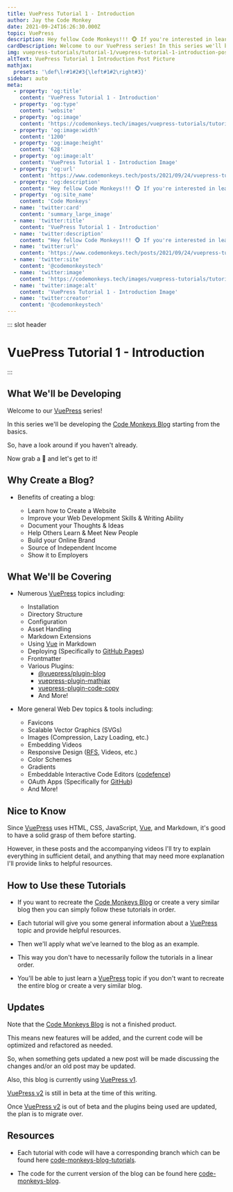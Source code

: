 ```yaml
---
title: VuePress Tutorial 1 - Introduction
author: Jay the Code Monkey
date: 2021-09-24T16:26:30.000Z
topic: VuePress
description: Hey fellow Code Monkeys!!! 🐵 If you're interested in learning Vuepress, then check out VuePress Tutorial 1 - Introduction! 🍌🐒
cardDescription: Welcome to our VuePress series! In this series we'll be developing the Code Monkeys Blog starting from the basics...
img: vuepress-tutorials/tutorial-1/vuepress-tutorial-1-introduction-post.png
altText: VuePress Tutorial 1 Introduction Post Picture
mathjax:
  presets: '\def\lr#1#2#3{\left#1#2\right#3}'
sidebar: auto
meta:
  - property: 'og:title'
    content: 'VuePress Tutorial 1 - Introduction'
  - property: 'og:type'
    content: 'website'
  - property: 'og:image'
    content: 'https://codemonkeys.tech/images/vuepress-tutorials/tutorial-1/vuepress-tutorial-1-introduction-post-link.png'
  - property: 'og:image:width'
    content: '1200'
  - property: 'og:image:height'
    content: '628'
  - property: 'og:image:alt'
    content: 'VuePress Tutorial 1 - Introduction Image'
  - property: 'og:url'
    content: 'https://www.codemonkeys.tech/posts/2021/09/24/vuepress-tutorial-1/'
  - property: 'og:description'
    content: "Hey fellow Code Monkeys!!! 🐵 If you're interested in learning Vuepress, then check out VuePress Tutorial 1 - Introduction! 🍌🐒"
  - property: 'og:site_name'
    content: 'Code Monkeys'
  - name: 'twitter:card'
    content: 'summary_large_image'
  - name: 'twitter:title'
    content: 'VuePress Tutorial 1 - Introduction'
  - name: 'twitter:description'
    content: "Hey fellow Code Monkeys!!! 🐵 If you're interested in learning Vuepress, then check out VuePress Tutorial 1 - Introduction! 🍌🐒"
  - name: 'twitter:url'
    content: 'https://www.codemonkeys.tech/posts/2021/09/24/vuepress-tutorial-1/'
  - name: 'twitter:site'
    content: '@codemonkeystech'
  - name: 'twitter:image'
    content: 'https://codemonkeys.tech/images/vuepress-tutorials/tutorial-1/vuepress-tutorial-1-introduction-post-link.png'
  - name: 'twitter:image:alt'
    content: 'VuePress Tutorial 1 - Introduction Image'
  - name: 'twitter:creator'
    content: '@codemonkeystech'
---
```


::: slot header

# VuePress Tutorial 1 - Introduction

:::

## What We'll be Developing

Welcome to our [VuePress](https://vuepress.vuejs.org/) series!

In this series we'll be developing the [Code Monkeys Blog](/) starting from the basics.

So, have a look around if you haven't already.

Now grab a 🍌 and let's get to it!

## Why Create a Blog?

- Benefits of creating a blog:

  - Learn how to Create a Website
  - Improve your Web Development Skills & Writing Ability
  - Document your Thoughts & Ideas
  - Help Others Learn & Meet New People
  - Build your Online Brand
  - Source of Independent Income
  - Show it to Employers

## What We'll be Covering

- Numerous [VuePress](https://vuepress.vuejs.org/) topics including:

  - Installation
  - Directory Structure
  - Configuration
  - Asset Handling
  - Markdown Extensions
  - Using [Vue](https://vuejs.org/) in Markdown
  - Deploying (Specifically to [GitHub Pages](https://pages.github.com/))
  - Frontmatter
  - Various Plugins:
    - <span class="external-link-wrap">[@vuepress/plugin-blog](https://vuepress-plugin-blog.billyyyyy3320.com/)</span>
    - <span class="external-link-wrap">[vuepress-plugin-mathjax](https://vuepress-community.netlify.app/plugins/mathjax/)</span>
    - <span class="external-link-wrap">[vuepress-plugin-code-copy](https://github.com/znicholasbrown/vuepress-plugin-code-copy)</span>
    - And More!

- More general Web Dev topics & tools including:

  - Favicons
  - Scalable Vector Graphics (SVGs)
  - Images (Compression, Lazy Loading, etc.)
  - Embedding Videos
  - Responsive Design ([RFS](https://github.com/twbs/rfs), Videos, etc.)
  - Color Schemes
  - Gradients
  - Embeddable Interactive Code Editors ([codefence](https://codefence.io/))
  - OAuth Apps (Specifically for [GitHub](https://docs.github.com/en/developers/apps/building-oauth-apps/creating-an-oauth-app))
  - And More!

## Nice to Know

Since [VuePress](https://vuepress.vuejs.org/) uses HTML, CSS, JavaScript, [Vue](https://vuejs.org/), and Markdown, it's good to have a solid grasp of them before starting.

However, in these posts and the accompanying videos I'll try to explain everything in sufficient detail, and anything that may need more explanation I'll provide links to helpful resources.

## How to Use these Tutorials

- If you want to recreate the [Code Monkeys Blog](/) or create a very similar blog then you can simply follow these tutorials in order.

- Each tutorial will give you some general information about a [VuePress](https://vuepress.vuejs.org/) topic and provide helpful resources.

- Then we'll apply what we've learned to the blog as an example.

- This way you don't have to necessarily follow the tutorials in a linear order.

- You'll be able to just learn a [VuePress](https://vuepress.vuejs.org/) topic if you don't want to recreate the entire blog or create a very similar blog.

## Updates

Note that the [Code Monkeys Blog](/) is not a finished product.

This means new features will be added, and the current code will be optimized and refactored as needed.

So, when something gets updated a new post will be made discussing the changes and/or an old post may be updated.

Also, this blog is currently using [VuePress v1](https://vuepress.vuejs.org/).

[VuePress v2](https://v2.vuepress.vuejs.org/) is still in beta at the time of this writing.

Once [VuePress v2](https://v2.vuepress.vuejs.org/) is out of beta and the plugins being used are updated, the plan is to migrate over.

## Resources

- Each tutorial with code will have a corresponding branch which can be found here [code-monkeys-blog-tutorials](https://github.com/codemonkeysio/code-monkeys-blog-tutorials).

- The code for the current version of the blog can be found here [code-monkeys-blog](https://github.com/codemonkeysio/code-monkeys-blog).
